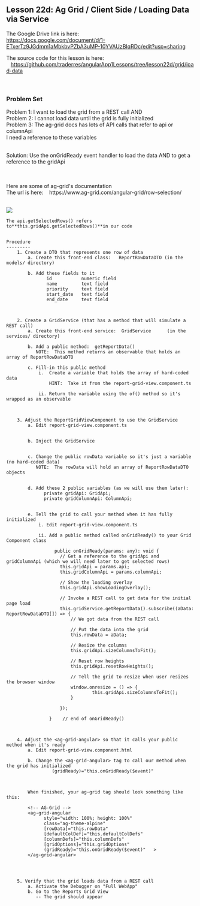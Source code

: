 Lesson 22d:  Ag Grid / Client Side / Loading Data via Service
-------------------------------------------------------------
The Google Drive link is here:<br>
https://docs.google.com/document/d/1-ETxerTz9JGdmm1aMbkbvPZbA3uMP-10YVAUzBIqRDc/edit?usp=sharing
      

The source code for this lesson is here:<br>
&nbsp;&nbsp;&nbsp;https://github.com/traderres/angularApp1Lessons/tree/lesson22d/grid/load-data
<br>
<br>
<br>

<h3> Problem Set </h3>
Problem 1:  I want to load the grid from a REST call AND <br>
Problem 2:  I cannot load data until the grid is fully initialized<br>
Problem 3:  The ag-grid docs has lots of API calls that refer to api or columnApi<br>
    I need a reference to these variables<br><br>

Solution:  Use the onGridReady event handler to load the data AND to get a reference to the gridApi


<br>
<br>
Here are some of ag-grid's documentation<bR>
The url is here:  
&nbsp;&nbsp;&nbsp;https://www.ag-grid.com/angular-grid/row-selection/ <br><br>

![](https://lh3.googleusercontent.com/MzZ-s0WFUkJW_a_foq6iiwfcNYG1idmCR5yA2zqVTIKo3lAtdC60TKBNF45LSVh-tasRZr3T8VXjIReEAWFX-fo5VNR1tEXEp5iZZ-U1pyzvNw3B2ebX2s1n2OseuGyhvkvqNUn5)

```
The api.getSelectedRows() refers to**this.gridApi.getSelectedRows()**in our code


Procedure
---------
    1. Create a DTO that represents one row of data
        a. Create this front-end class:   ReportRowDataDTO (in the models/ directory)

        b. Add these fields to it
               id		    numeric field
               name     	text field
               priority	    text field
               start_date	text field
               end_date	    text field



    2. Create a GridService (that has a method that will simulate a REST call)
        a. Create this front-end service:  GridService      (in the services/ directory)

        b. Add a public method:  getReportData() 
           NOTE:  This method returns an observable that holds an array of ReportRowDataDTO

        c. Fill-in this public method
            i.  Create a variable that holds the array of hard-coded data
                HINT:  Take it from the report-grid-view.component.ts

            ii. Return the variable using the of() method so it's wrapped as an observable



    3. Adjust the ReportGridViewComponent to use the GridService
        a. Edit report-grid-view.component.ts


        b. Inject the GridService


        c. Change the public rowData variable so it's just a variable (no hard-coded data)
           NOTE:  The rowData will hold an array of ReportRowDataDTO objects


        d. Add these 2 public variables (as we will use them later):  
              private gridApi: GridApi;
              private gridColumnApi: ColumnApi;
  

        e. Tell the grid to call your method when it has fully initialized
            i. Edit report-grid-view.component.ts

            ii. Add a public method called onGridReady() to your Grid Component class
                
                  public onGridReady(params: any): void {
                    // Get a reference to the gridApi and gridColumnApi (which we will need later to get selected rows)
                    this.gridApi = params.api;
                    this.gridColumnApi = params.columnApi;
                
                    // Show the loading overlay
                    this.gridApi.showLoadingOverlay();
                
                    // Invoke a REST call to get data for the initial page load
                    this.gridService.getReportData().subscribe((aData: ReportRowDataDTO[]) => {
                        // We got data from the REST call
                
                        // Put the data into the grid
                        this.rowData = aData;
                
                        // Resize the columns
                        this.gridApi.sizeColumnsToFit();
                
                        // Reset row heights
                        this.gridApi.resetRowHeights();
                
                        // Tell the grid to resize when user resizes the browser window
                        window.onresize = () => {
                                this.gridApi.sizeColumnsToFit();
                        }
                
                    });
                
                }    // end of onGridReady()



    4. Adjust the <ag-grid-angular> so that it calls your public method when it's ready
        a. Edit report-grid-view.component.html

        b. Change the <ag-grid-angular> tag to call our method when the grid has initialized
                 (gridReady)="this.onGridReady($event)"

        
        
        When finished, your ag-grid tag should look something like this:
        
        <!-- AG-Grid -->
        <ag-grid-angular
              style="width: 100%; height: 100%"
              class="ag-theme-alpine"
              [rowData]="this.rowData"
              [defaultColDef]="this.defaultColDefs"
              [columnDefs]="this.columnDefs"
              [gridOptions]="this.gridOptions"
              (gridReady)="this.onGridReady($event)"   >
        </ag-grid-angular>
        
        
        

    5. Verify that the grid loads data from a REST call
        a. Activate the Debugger on "Full WebApp"
        b. Go to the Reports Grid View
           -- The grid should appear

```
